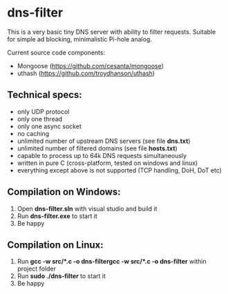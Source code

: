 # dns-filter
This is a very basic tiny DNS server with ability to filter requests. Suitable for simple ad blocking, minimalistic Pi-hole analog. 

Current source code components:
* Mongoose (https://github.com/cesanta/mongoose)
* uthash (https://github.com/troydhanson/uthash)

## Technical specs:
* only UDP protocol
* only one thread
* only one async socket
* no caching
* unlimited number of upstream DNS servers (see file **dns.txt**)
* unlimited number of filtered domains (see file **hosts.txt**)
* capable to process up to 64k DNS requests simultaneously
* written in pure С (cross-platform, tested on windows and linux)
* everything except above is not supported (TCP handling, DoH, DoT etc)

## Compilation on Windows:
1. Open **dns-filter.sln** with visual studio and build it
2. Run **dns-filter.exe** to start it
3. Be happy

## Compilation on Linux:
1. Run **gcc -w src/\*.c -o dns-filtergcc -w src/*.c -o dns-filter** within project folder
2. Run **sudo ./dns-filter** to start it
3. Be happy
